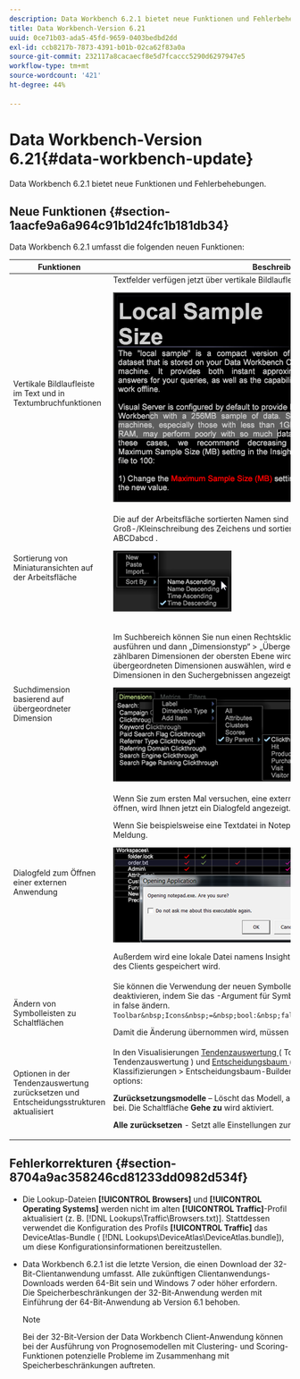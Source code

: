 ```yaml
---
description: Data Workbench 6.2.1 bietet neue Funktionen und Fehlerbehebungen.
title: Data Workbench-Version 6.21
uuid: 0ce71b03-ada5-45fd-9659-0403bedbd2dd
exl-id: ccb8217b-7873-4391-b01b-02ca62f83a0a
source-git-commit: 232117a8cacaecf8e5d7fcaccc5290d6297947e5
workflow-type: tm+mt
source-wordcount: '421'
ht-degree: 44%

---
```


# Data Workbench-Version 6.21{#data-workbench-update}

Data Workbench 6.2.1 bietet neue Funktionen und Fehlerbehebungen.

## Neue Funktionen {#section-1aacfe9a6a964c91b1d24fc1b181db34}

Data Workbench 6.2.1 umfasst die folgenden neuen Funktionen:

<table id="table_E28A6D31E7D941F7A0C2048F0F0F7838"> 
 <thead> 
  <tr> 
   <th colname="col1" class="entry"> Funktionen </th> 
   <th colname="col2" class="entry"> Beschreibung </th> 
  </tr> 
 </thead>
 <tbody> 
  <tr> 
   <td colname="col1"> Vertikale Bildlaufleiste im Text und in Textumbruchfunktionen </td> 
   <td colname="col2"> Textfelder verfügen jetzt über vertikale Bildlaufleisten und umgebrochenen Text. <p> <img placement="break" id="image_73F372819A2D4FB292402AC13E5196B9" src="assets/scroll_bar.png" /> </p> </td> 
  </tr> 
  <tr> 
   <td colname="col1"> Sortierung von Miniaturansichten auf der Arbeitsfläche </td> 
   <td colname="col2"> Die auf der Arbeitsfläche sortierten Namen sind jetzt nicht mehr abhängig von der Groß-/Kleinschreibung des Zeichens und sortieren alphabetisch AaBbCcDd anstelle von ABCDabcd . <p> <img placement="break" id="image_DD98A3BEC0EC44EB82D877238F02F588" src="assets/sort_by_621.png" /> </p> </td> 
  </tr> 
  <tr> 
   <td colname="col1"> Suchdimension basierend auf übergeordneter Dimension </td> 
   <td colname="col2"> <p>Im Suchbereich können Sie nun einen Rechtsklick auf die Registerkarte „Dimensionen“ ausführen und dann „Dimensionstyp“ &gt; „Übergeordnet“ auswählen. Eine Liste der zählbaren Dimensionen der obersten Ebene wird angezeigt. Wenn Sie eine dieser übergeordneten Dimensionen auswählen, wird einer Liste ihrer untergeordneten Dimensionen in den Suchergebnissen angezeigt. </p> <img placement="break" id="image_9C74DDC5FC0448F5A039B97CE7DAD420" src="assets/dim_parent_621.png" /> </td> 
  </tr> 
  <tr> 
   <td colname="col1"> Dialogfeld zum Öffnen einer externen Anwendung </td> 
   <td colname="col2"> <p>Wenn Sie zum ersten Mal versuchen, eine externe Anwendung in Data Workbench zu öffnen, wird Ihnen jetzt ein Dialogfeld angezeigt. </p> <p>Wenn Sie beispielsweise eine Textdatei in Notepad öffnen, erhalten Sie die folgende Meldung. </p> <img placement="break" id="image_B4F2EB65B8ED4A5F97BF627E41F6E3E8" src="assets/open_exe_621.png" /> <p>Außerdem wird eine lokale Datei namens <span class="filepath">InsightSES.dat</span> erstellt, die im Installationsordner des Clients gespeichert wird. </p> </td> 
  </tr> 
  <tr> 
   <td colname="col1"> Ändern von Symbolleisten zu Schaltflächen </td> 
   <td colname="col2"> Sie können die Verwendung der neuen Symbolleistensymbole aus Data Workbench 6.2 deaktivieren, indem Sie das <span class="filepath">-Argument für Symbolleistensymbole </span> in der Datei <span class="filepath"> insight.cfg </span> in <span class="filepath"> false </span> ändern. <code> Toolbar&amp;nbsp;Icons&amp;nbsp;=&amp;nbsp;bool:&amp;nbsp;false&amp;nbsp;&amp;nbsp;&amp;nbsp;&amp;nbsp;&amp;nbsp;&amp;nbsp; </code> <p>Damit die Änderung übernommen wird, müssen Sie den Client neu starten. </p> </td> 
  </tr> 
  <tr> 
   <td colname="col1"> Optionen in der Tendenzauswertung zurücksetzen und Entscheidungsstrukturen aktualisiert </td> 
   <td colname="col2"> In den Visualisierungen <a href="https://experienceleague.adobe.com/docs/data-workbench/using/client/analysis-visualizations/visitor-propensity/c-visitor-propensity.html" format="http" scope="external"> Tendenzauswertung </a> ( <span class="filepath"> Tools &gt; Prädiktive Analyse &gt; Tendenzauswertung </span>) und <a href="https://experienceleague.adobe.com/docs/data-workbench/using/client/analysis-visualizations/decision-trees/c-decision-trees.html" format="http" scope="external"> Entscheidungsbaum </a> ( <span class="filepath"> Visualisierungen &gt; Prädiktive Analyse &gt; Klassifizierungen &gt; Entscheidungsbaum-Builder </span>) haben Sie jetzt zwei Möglichkeiten options: <p><b>Zurücksetzungsmodelle</b> – Löscht das Modell, aber behält die Einstellungen und Eingaben bei. Die Schaltfläche <b>Gehe zu</b> wird aktiviert. </p> <p><b>Alle zurücksetzen</b> - Setzt alle Einstellungen zurück (wie im vorherigen Entwurf). </p> </td> 
  </tr> 
 </tbody> 
</table>

## Fehlerkorrekturen {#section-8704a9ac358246cd81233dd0982d534f}

* Die Lookup-Dateien **[!UICONTROL Browsers]** und **[!UICONTROL Operating Systems]** werden nicht im alten **[!UICONTROL Traffic]**-Profil aktualisiert (z. B. [!DNL Lookups\Traffic\Browsers.txt)]. Stattdessen verwendet die Konfiguration des Profils **[!UICONTROL Traffic]** das DeviceAtlas-Bundle ( [!DNL Lookups\DeviceAtlas\DeviceAtlas.bundle]), um diese Konfigurationsinformationen bereitzustellen.
* Data Workbench 6.2.1 ist die letzte Version, die einen Download der 32-Bit-Clientanwendung umfasst. Alle zukünftigen Clientanwendungs-Downloads werden 64-Bit sein und Windows 7 oder höher erfordern. Die Speicherbeschränkungen der 32-Bit-Anwendung werden mit Einführung der 64-Bit-Anwendung ab Version 6.1 behoben.

   >[!NOTE]
   >
   >Bei der 32-Bit-Version der Data Workbench Client-Anwendung können bei der Ausführung von Prognosemodellen mit Clustering- und Scoring-Funktionen potenzielle Probleme im Zusammenhang mit Speicherbeschränkungen auftreten.
